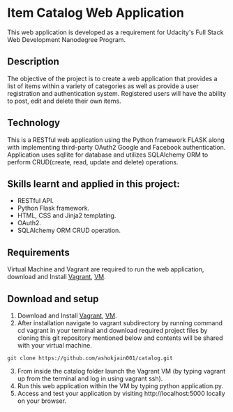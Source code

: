 Item Catalog Web Application  
===============================
This web application is developed as a requirement for Udacity's Full Stack Web Development Nanodegree Program. 

## Description
The objective of the project is to create a web application that provides a list of items within a variety of categories as well as provide a user registration and authentication system. Registered users will have the ability to post, edit and delete their own items.

## Technology
This is a RESTful web application using the Python framework FLASK along with implementing third-party OAuth2 Google and Facebook authentication. Application uses sqllite for database and utilizes SQLAlchemy ORM to perform CRUD(create, read, update and delete) operations.

## Skills learnt and applied in this project:
* RESTful API.
* Python Flask framework.
* HTML, CSS and Jinja2 templating.
* OAuth2.
* SQLAlchemy ORM CRUD operation. 

## Requirements

Virtual Machine and Vagrant are required to run the web application, download and Install [Vagrant](https://www.vagrantup.com/downloads.html), [VM](https://www.virtualbox.org/wiki/Downloads).

## Download and setup

1. Download and Install [Vagrant](https://www.vagrantup.com/downloads.html), [VM](https://www.virtualbox.org/wiki/Downloads).
2. After installation navigate to vagrant subdirectory by running command cd vagrant in your terminal and download required project files by cloning this git repository mentioned below and contents will be shared with your virtual machine.
```
git clone https://github.com/ashokjain001/catalog.git
```
3. From inside the catalog folder launch the Vagrant VM (by typing vagrant up from the terminal and log in using vagrant ssh).
4. Run this web application within the VM by typing python application.py.
5. Access and test your application by visiting http://localhost:5000 locally on your browser.
